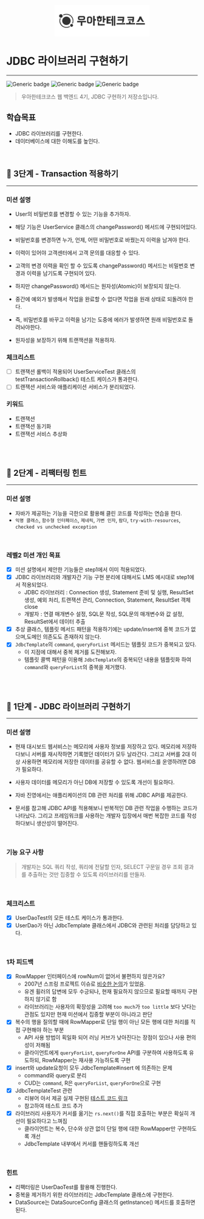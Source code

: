 <p align="center">
    <img src="./woowacourse.png" alt="우아한테크코스" width="250px">
</p>

# JDBC 라이브러리 구현하기

---

![Generic badge](https://img.shields.io/badge/Level4-JDBC-green.svg)
![Generic badge](https://img.shields.io/badge/test-10_passed-blue.svg)
![Generic badge](https://img.shields.io/badge/version-3.0.0-brightgreen.svg)

> 우아한테크코스 웹 백엔드 4기, JDBC 구현하기 저장소입니다.

## 학습목표

- JDBC 라이브러리를 구현한다.
- 데이터베이스에 대한 이해도를 높인다.

<br>

## 🚀 3단계 - Transaction 적용하기

---

### 미션 설명

- User의 비밀번호를 변경할 수 있는 기능을 추가하자.
- 해당 기능은 UserService 클래스의 changePassword() 메서드에 구현되어있다.
- 비밀번호를 변경하면 누가, 언제, 어떤 비밀번호로 바꿨는지 이력을 남겨야 한다.
- 이력이 있어야 고객센터에서 고객 문의를 대응할 수 있다.
- 고객의 변경 이력을 확인 할 수 있도록 changePassword() 메서드는 비밀번호 변경과 이력을 남기도록 구현되어 있다.

- 하지만 changePassword() 메서드는 원자성(Atomic)이 보장되지 않는다.
- 중간에 예외가 발생해서 작업을 완료할 수 없다면 작업을 원래 상태로 되돌려야 한다.
- 즉, 비밀번호를 바꾸고 이력을 남기는 도중에 에러가 발생하면 원래 비밀번호로 돌려놔야한다.
- 원자성을 보장하기 위해 트랜잭션을 적용하자.

### 체크리스트

- [ ] 트랜잭션 롤백이 적용되어 UserServiceTest 클래스의 testTransactionRollback() 테스트 케이스가 통과한다.
- [ ] 트랜잭션 서비스와 애플리케이션 서비스가 분리되었다.

### 키워드

- 트랜잭션
- 트랜잭션 동기화
- 트랜잭션 서비스 추상화

<br><br>

## 🚀 2단계 - 리팩터링 힌트

---

### 미션 설명

- 자바가 제공하는 기능을 극한으로 활용해 클린 코드를 작성하는 연습을 한다.
- `익명 클래스`, `함수형 인터페이스`, `제네릭`, `가변 인자`, `람다`, `try-with-resources`, `checked vs unchecked exception`

<br>

### 레벨2 미션 개인 목표

- [x] 미션 설명에서 제안한 기능들은 step1에서 이미 적용되었다.
- [x] JDBC 라이브러리와 개발자간 기능 구현 분리에 대해서도 LMS 예시대로 step1에서 적용되었다.
    - JDBC 라이브러리 : Connection 생성, Statement 준비 및 실행, ResultSet 생성, 예외 처리, 트랜잭션 관리, Connection, Statement, ResultSet 객체
      close
    - 개발자 : 연결 매개변수 설정, SQL문 작성, SQL문의 매개변수와 값 설정, ResultSet에서 데이터 추출
- [x] 추상 클래스, 템플릿 메서드 패턴을 적용하기에는 update/insert에 중복 코드가 없으며,도메인 의존도도 존재하지 않는다.
- [x] `JdbcTemplate`의 `command`, `queryForList` 메서드는 템플릿 코드가 중복되고 있다.
    - 이 지점에 대해서 중복 제거를 도전해보자.
    - 템플릿 콜백 패턴을 이용해 `JdbcTemplate`의 중복되던 내용을 템플릿화 하여 `command`와 `queryForList`의 중복을 제거했다.

<br><br>

## 🚀 1단계 - JDBC 라이브러리 구현하기

---

### 미션 설명

- 현재 대시보드 웹서비스는 메모리에 사용자 정보를 저장하고 있다.
  메모리에 저장하다보니 서버를 재시작하면 기록했던 데이터가 모두 날라간다.
  그리고 서버를 2대 이상 사용하면 메모리에 저장한 데이터를 공유할 수 없다.
  웹서비스를 운영하려면 DB가 필요하다.

- 사용자 데이터를 메모리가 아닌 DB에 저장할 수 있도록 개선이 필요하다.

- 자바 진영에서는 애플리케이션의 DB 관련 처리를 위해 JDBC API를 제공한다.

- 문서를 참고해 JDBC API를 적용해보니 반복적인 DB 관련 작업을 수행하는 코드가 나타났다.
  그리고 프레임워크를 사용하는 개발자 입장에서 매번 복잡한 코드를 작성하다보니 생산성이 떨어진다.

<br>

### 기능 요구 사항

> 개발자는 SQL 쿼리 작성, 쿼리에 전달할 인자, SELECT 구문일 경우 조회 결과를 추출하는 것만 집중할 수 있도록 라이브러리를 만들자.

<br>

### 체크리스트

- [x] UserDaoTest의 모든 테스트 케이스가 통과한다.
- [x] UserDao가 아닌 JdbcTemplate 클래스에서 JDBC와 관련된 처리를 담당하고 있다.

<br>

### 1차 피드백

- [x] RowMapper 인터페이스에 rowNum이 없어서 불편하지 않은가요?
    - 2007년 스프링 프로젝트
      이슈로 [비슷한 논의](https://github.com/spring-projects/spring-framework/issues/7796#issuecomment-453314824)가 있었음.
    - 유겐 휠러의 답변에 모두 수긍되나, 현재 필요하지 않으므로 필요할 때까지 구현하지 않기로 함
    - 라이브러리는 사용자의 확장성을 고려해 `too much`가 `too little` 보다 낫다는 관점도 있지만 현재 미션에서 집중할 부분이 아니라고 판단
- [x] 복수의 행을 질의할 때에 RowMapper로 단일 행이 아닌 모든 행에 대한 처리를 직접 구현해야 하는 부분
    - API 사용 방법이 획일화 되어 러닝 커브가 낮아진다는 장점이 있으나 사용 편의성이 저해됨
    - 클라이언트에게 `queryForList`, `queryForOne` API를 구분하여 사용하도록 유도하되, RowMapper는 재사용 가능하도록 구현
- [x] insert와 update요청이 모두 JdbcTemplate#insert 에 의존하는 문제
    - command와 query로 분리
    - CUD는 `command`, R은 `queryForList`, `queryForOne`으로 구현
- [x] JdbcTemplateTest 관련
    - 리뷰어 아서 제공 실제
      구현된 [테스트 코드 링크](https://github.com/spring-projects/spring-framework/blob/main/spring-jdbc/src/test/java/org/springframework/jdbc/core/JdbcTemplateTests.java)
    - 참고하여 테스트 코드 추가
- [x] 라이브러리 사용자가 커서를 옮기는 `rs.next()`를 직접 호출하는 부분은 확실히 개선이 필요하다고 느껴짐
    - 클라이언트는 복수, 단수와 상관 없이 단일 행에 대한 RowMapper만 구현하도록 개선
    - JdbcTemplate 내부에서 커서를 핸들링하도록 개선

<br>

### 힌트

- 리팩터링은 UserDaoTest를 활용해 진행한다.
- 중복을 제거하기 위한 라이브러리는 JdbcTemplate 클래스에 구현한다.
- DataSource는 DataSourceConfig 클래스의 getInstance() 메서드를 호출하면 된다.

<br><br>
